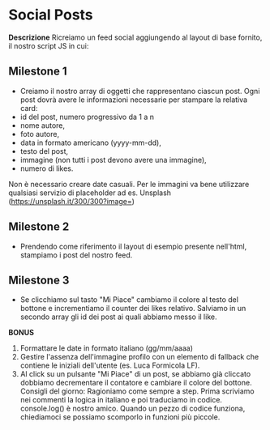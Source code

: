 # Social Posts 
**Descrizione**
Ricreiamo un feed social aggiungendo al layout di base fornito, il nostro script JS in cui:
## Milestone 1 
- Creiamo il nostro array di oggetti che rappresentano ciascun post.
Ogni post dovrà avere le informazioni necessarie per stampare la relativa card:
- id del post, numero progressivo da 1 a n
- nome autore,
- foto autore,
- data in formato americano (yyyy-mm-dd),
- testo del post,
- immagine (non tutti i post devono avere una immagine),
- numero di likes.

Non è necessario creare date casuali.
Per le immagini va bene utilizzare qualsiasi servizio di placeholder ad es. Unsplash (https://unsplash.it/300/300?image=<id>)
## Milestone 2 
- Prendendo come riferimento il layout di esempio presente nell'html, stampiamo i post del nostro feed.
## Milestone 3 
- Se clicchiamo sul tasto "Mi Piace" cambiamo il colore al testo del bottone e incrementiamo il counter dei likes relativo.
Salviamo in un secondo array gli id dei post ai quali abbiamo messo il like.

**BONUS**
1. Formattare le date in formato italiano (gg/mm/aaaa)
2. Gestire l'assenza dell'immagine profilo con un elemento di fallback che contiene le iniziali dell'utente (es. Luca Formicola LF).
3. Al click su un pulsante "Mi Piace" di un post, se abbiamo già cliccato dobbiamo decrementare il contatore e cambiare il colore del bottone.
Consigli del giorno:
Ragioniamo come sempre a step.
Prima scriviamo nei commenti la logica in italiano e poi traduciamo in codice.
console.log() è nostro amico.
Quando un pezzo di codice funziona, chiediamoci se possiamo scomporlo in funzioni più piccole.